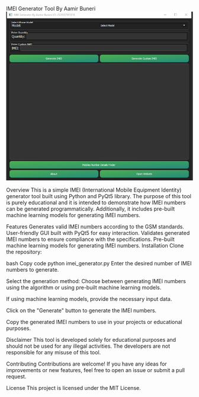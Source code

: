 IMEI Generator Tool By Aamir Buneri
![Image description](https://raw.githubusercontent.com/AamirBuneri/Imei-Generator-Pta-approved/main/1.PNG)


Overview
This is a simple IMEI (International Mobile Equipment Identity) generator tool built using Python and PyQt5 library. The purpose of this tool is purely educational and it is intended to demonstrate how IMEI numbers can be generated programmatically. Additionally, it includes pre-built machine learning models for generating IMEI numbers.

Features
Generates valid IMEI numbers according to the GSM standards.
User-friendly GUI built with PyQt5 for easy interaction.
Validates generated IMEI numbers to ensure compliance with the specifications.
Pre-built machine learning models for generating IMEI numbers.
Installation
Clone the repository:

bash
Copy code
python imei_generator.py
Enter the desired number of IMEI numbers to generate.

Select the generation method:
Choose between generating IMEI numbers using the algorithm or using pre-built machine learning models.

If using machine learning models, provide the necessary input data.

Click on the "Generate" button to generate the IMEI numbers.

Copy the generated IMEI numbers to use in your projects or educational purposes.

Disclaimer
This tool is developed solely for educational purposes and should not be used for any illegal activities. The developers are not responsible for any misuse of this tool.

Contributing
Contributions are welcome! If you have any ideas for improvements or new features, feel free to open an issue or submit a pull request.

License
This project is licensed under the MIT License.
